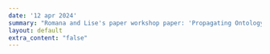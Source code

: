 ```yaml
---
date: '12 apr 2024'
summary: "Romana and Lise's paper workshop paper: 'Propagating Ontology Changes to Declarative Mappings in Construction of Knowledge Graphs' was accepted to the Knowledge Graph Construction Workshop at ESWC 2024. Congrats to all the authors!"
layout: default
extra_content: "false"
---
```



